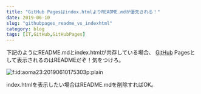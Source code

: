 ```yaml
---
title: "GitHub Pagesはindex.htmlよりREADME.mdが優先される！"
date: 2019-06-10
slug: "githubpages_readme_vs_indexhtml"
category: blog
tags: [IT,GitHub,GitHubPages]
---
```

<p>下記のようにREADME.mdとindex.htmlが共存している場合、
<a class="keyword" href="http://d.hatena.ne.jp/keyword/GitHub">GitHub</a> Pagesとして表示されるのはREADMEだぞ！気をつけろ。</p>

<p><span itemscope itemtype="http://schema.org/Photograph"><img src="https://cdn-ak.f.st-hatena.com/images/fotolife/a/aoma23/20190610/20190610175303.png" alt="f:id:aoma23:20190610175303p:plain" title="f:id:aoma23:20190610175303p:plain" class="hatena-fotolife" itemprop="image"></span></p>

<p>index.htmlを表示したい場合はREADME.mdを削除すればOK。</p>

